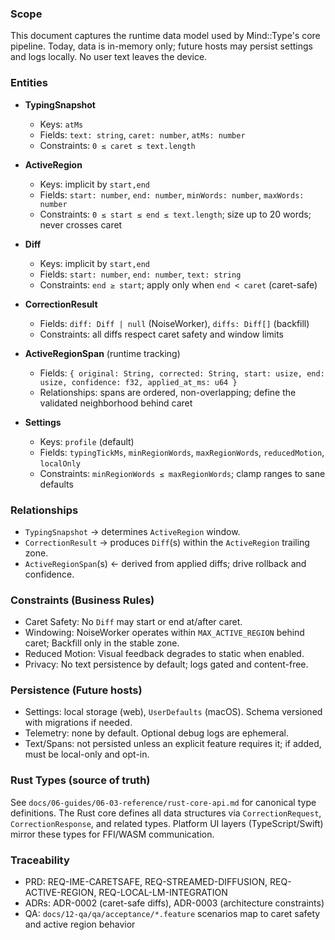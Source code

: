 <!--══════════════════════════════════════════════════════════
  ╔══════════════════════════════════════════════════════════════╗
  ║  ░  D A T A   M O D E L   &   P E R S I S T E N C E  ░░░░░░  ║
  ║                                                              ║
  ║                                                              ║
  ║                                                              ║
  ║                                                              ║
  ║           ╌╌  P L A C E H O L D E R  ╌╌                      ║
  ║                                                              ║
  ║                                                              ║
  ║                                                              ║
  ║                                                              ║
  ╚══════════════════════════════════════════════════════════════╝
    • WHAT ▸ Define core entities/relationships and constraints
    • WHY  ▸ Blueprint for persistence and AI reasoning
    • HOW  ▸ Rust-first types; optional persistence adapters later
-->

### Scope

This document captures the runtime data model used by Mind::Type's core pipeline. Today, data is in-memory only; future hosts may persist settings and logs locally. No user text leaves the device.

### Entities

- **TypingSnapshot**
  - Keys: `atMs`
  - Fields: `text: string`, `caret: number`, `atMs: number`
  - Constraints: `0 ≤ caret ≤ text.length`

- **ActiveRegion**
  - Keys: implicit by `start,end`
  - Fields: `start: number`, `end: number`, `minWords: number`, `maxWords: number`
  - Constraints: `0 ≤ start ≤ end ≤ text.length`; size up to 20 words; never crosses caret

- **Diff**
  - Keys: implicit by `start,end`
  - Fields: `start: number`, `end: number`, `text: string`
  - Constraints: `end ≥ start`; apply only when `end < caret` (caret-safe)

- **CorrectionResult**
  - Fields: `diff: Diff | null` (NoiseWorker), `diffs: Diff[]` (backfill)
  - Constraints: all diffs respect caret safety and window limits

- **ActiveRegionSpan** (runtime tracking)
  - Fields: `{ original: String, corrected: String, start: usize, end: usize, confidence: f32, applied_at_ms: u64 }`
  - Relationships: spans are ordered, non-overlapping; define the validated neighborhood behind caret

- **Settings**
  - Keys: `profile` (default)
  - Fields: `typingTickMs`, `minRegionWords`, `maxRegionWords`, `reducedMotion`, `localOnly`
  - Constraints: `minRegionWords ≤ maxRegionWords`; clamp ranges to sane defaults

### Relationships

- `TypingSnapshot` → determines `ActiveRegion` window.
- `CorrectionResult` → produces `Diff`(s) within the `ActiveRegion` trailing zone.
- `ActiveRegionSpan`(s) ← derived from applied diffs; drive rollback and confidence.

### Constraints (Business Rules)

- Caret Safety: No `Diff` may start or end at/after caret.
- Windowing: NoiseWorker operates within `MAX_ACTIVE_REGION` behind caret; Backfill only in the stable zone.
- Reduced Motion: Visual feedback degrades to static when enabled.
- Privacy: No text persistence by default; logs gated and content-free.

### Persistence (Future hosts)

- Settings: local storage (web), `UserDefaults` (macOS). Schema versioned with migrations if needed.
- Telemetry: none by default. Optional debug logs are ephemeral.
- Text/Spans: not persisted unless an explicit feature requires it; if added, must be local-only and opt-in.

### Rust Types (source of truth)

See `docs/06-guides/06-03-reference/rust-core-api.md` for canonical type definitions. The Rust core defines all data structures via `CorrectionRequest`, `CorrectionResponse`, and related types. Platform UI layers (TypeScript/Swift) mirror these types for FFI/WASM communication.

### Traceability

- PRD: REQ-IME-CARETSAFE, REQ-STREAMED-DIFFUSION, REQ-ACTIVE-REGION, REQ-LOCAL-LM-INTEGRATION
- ADRs: ADR-0002 (caret-safe diffs), ADR-0003 (architecture constraints)
- QA: `docs/12-qa/qa/acceptance/*.feature` scenarios map to caret safety and active region behavior
